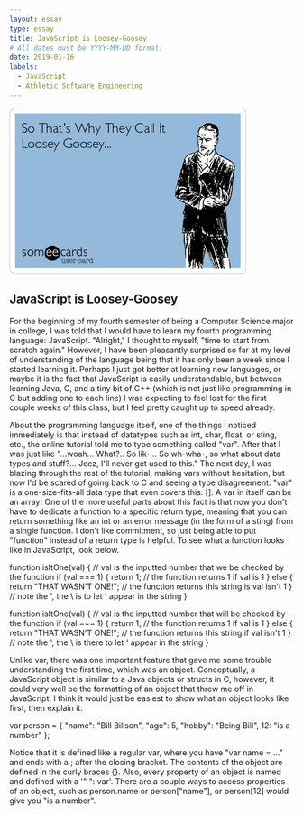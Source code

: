 ```yaml
---
layout: essay
type: essay
title: JavaScript is Loosey-Goosey
# All dates must be YYYY-MM-DD format!
date: 2019-01-16
labels:
  - JavaScript
  - Athletic Software Engineering
---
```


<img class="ui medium left floated image" src="../images/so-thats-why-they-call-it-loosey-goosey-461df.png">

## JavaScript is Loosey-Goosey

For the beginning of my fourth semester of being a Computer Science major in college, I was told that I would have to learn my fourth programming language: JavaScript. "Alright," I thought to myself, "time to start from scratch again." However, I have been pleasantly surprised so far at my level of understanding of the language being that it has only been a week since I started learning it. Perhaps I just got better at learning new languages, or maybe it is the fact that JavaScript is easily understandable, but between learning Java, C, and a tiny bit of C++ (which is not just like programming in C but adding one to each line) I was expecting to feel lost for the first couple weeks of this class, but I feel pretty caught up to speed already.

About the programming language itself, one of the things I noticed immediately is that instead of datatypes such as int,  char, float, or sting, etc., the online tutorial told me to type something called "var". After that I was just like "...woah... What?.. So lik-... So wh-wha-, so what about data types and stuff?... Jeez, I'll never get used to this." The next day, I was blazing through the rest of the tutorial, making vars without hesitation, but now I'd be scared of going back to C and seeing a type disagreement. "var" is a one-size-fits-all data type that even covers this:  []. A var in itself can be an array! One of the more useful parts about this fact is that now you don't have to dedicate a function to a specific return type, meaning that you can return something like an int or an error message (in the form of a sting) from a single function. I don't like commitment, so just being able to put "function" instead of a return type is helpful. To see what a function looks like in JavaScript, look below.

function isItOne(val) {  // val is the inputted number that we be checked by the function
  if (val === 1) {
    return 1;            // the function returns 1 if val is 1
  } else {
    return "THAT WASN\'T ONE!"; // the function returns this string is val isn't 1
  }                             // note the \', the \ is to let ' appear in the string
}

function isItOne(val) {  // val is the inputted number that will be checked by the function
  if (val === 1) {
    return 1;            // the function returns 1 if val is 1
  } else {
    return "THAT WASN\'T ONE!"; // the function returns this string if val isn't 1
  }                             // note the \', the \ is there to let ' appear in the string
}

Unlike var, there was one important feature that gave me some trouble understanding the first time, which was an object. Conceptually, a JavaScript object is similar to a Java objects or structs in C, however, it could very well be the formatting of an object that threw me off in JavaScript. I think it would just be easiest to show what an object looks like first, then explain it.

var person = {
  "name": "Bill Billson",
  "age": 5,
  "hobby": "Being Bill",
  12: "is a number"
};

Notice that it is defined like a regular var, where you have "var name = ..." and ends with a ; after the closing bracket. The contents of the object are defined in the curly braces {}. Also, every property of an object is named and defined with a '" ": var'. There are a couple ways to access properties of an object, such as person.name or person["name"], or person[12] would give you "is a number".


